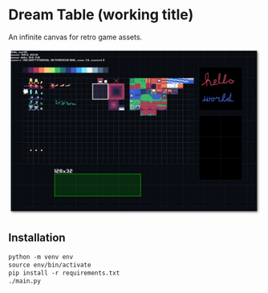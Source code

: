 # Dream Table (working title)

An infinite canvas for retro game assets.

![Screenshot of Dream Table's interface](screenshot.png)

## Installation

```
python -m venv env
source env/bin/activate
pip install -r requirements.txt
./main.py
```
